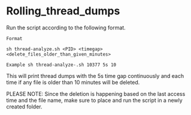 # Rolling_thread_dumps

Run the script according to the following format.

    Format

    sh thread-analyze.sh <PID> <timegap> <delete_files_older_than_given_minutes>

    Example sh thread-analyze-.sh 10377 5s 10
    
This will print thread dumps with the 5s time gap continuously and each time if any file is older than 10 minutes will be deleted.


PLEASE NOTE:
Since the deletion is happening based on the last access time and the file name, make sure to place and run the script in a newly created folder.
